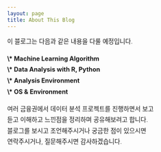 ```yaml
---
layout: page
title: About This Blog
---
```


<div style="font-size: 0.9rem; font-weight:300; line-height: 1.6rem;">

이 블로그는 다음과 같은 내용을 다룰 예정입니다.

<p class="message" style="font-size: 0.9rem; font-weight: 700">
 \* Machine Learning Algorithm <br>
 \* Data Analysis with R, Python  <br>
 \* Analysis Environment <br>
 \* OS & Environment
</p>
여러 금융권에서 데이터 분석 프로젝트를 진행하면서 보고<br>
듣고 이해하고 느낀점을 정리하며 공유해보려고 합니다.<br>
블로그를 보시고 조언해주시거나 궁금한 점이 있으시면<br>
연락주시거나, 질문해주시면 감사하겠습니다.<br>



</div>